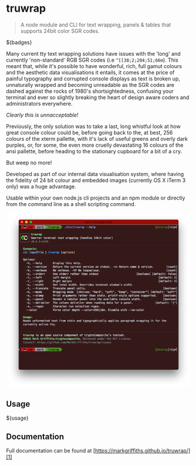 # truwrap

> A node module and CLI for text wrapping, panels & tables that supports 24bit color SGR codes.

${badges}

Many current tty text wrapping solutions have issues with the 'long' and currently 'non-standard' RGB SGR codes (i.e `^[[38;2;204;51;66m`). This meant that, while it's possible to have wonderful, rich, full gamut colours and the aesthetic data visualisations it entails, it comes at the price of painful typography and corrupted console displays as text is broken up, unnaturally wrapped and becoming unreadable as the SGR codes are dashed against the rocks of 1980's shortsightedness, confusing your terminal and ever so slightly breaking the heart of design aware coders and administrators everywhere.

_Clearly this is unnacceptable!_

Previously, the only solution was to take a last, long whistful look at how great console colour could be, before going back to the, at best, 256 colours of the xterm pallette, with it's lack of useful greens and overly dark purples, or, for some, the even more cruelly devastating 16 colours of the ansi pallette, before heading to the stationary cupboard for a bit of a cry.

But weep no more!

Developed as part of our internal data visualisation system, where having the fidelity of 24 bit colour and embedded images (currently OS X iTerm 3 only) was a huge advantage.

Usable within your own node.js cli projects and an npm module or directly from the command line as a shell scripting command.

![Screengrab][grab]

## Usage

${usage}

## Documentation
Full documentation can be found at [https://markgriffiths.github.io/truwrap/][1]

[1]: https://markgriffiths.github.io/truwrap/
[grab]: https://raw.githubusercontent.com/MarkGriffiths/truwrap/master/media/truwrap.png
